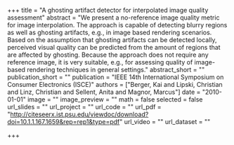 +++
title = "A ghosting artifact detector for interpolated image quality assessment"
abstract = "We present a no-reference image quality metric for image interpolation. The approach is capable of detecting blurry regions as well as ghosting artifacts, e.g., in image based rendering scenarios. Based on the assumption that ghosting artifacts can be detected locally, perceived visual quality can be predicted from the amount of regions that are affected by ghosting. Because the approach does not require any reference image, it is very suitable, e.g., for assessing quality of image-based rendering techniques in general settings."
abstract_short = ""
publication_short = ""
publication = "IEEE 14th International Symposium on Consumer Electronics (ISCE)"
authors = ["Berger, Kai and Lipski, Christian and Linz, Christian and Sellent, Anita and Magnor, Marcus"]
date = "2010-01-01"
image = ""
image_preview = ""
math = false
selected = false
url_slides = ""
url_project = ""
url_code = ""
url_pdf = "http://citeseerx.ist.psu.edu/viewdoc/download?doi=10.1.1.167.1659&rep=rep1&type=pdf"
url_video = ""
url_dataset = ""

+++
